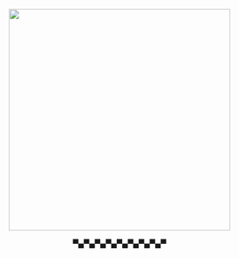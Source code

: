 <p align="center">
    <img width="400" src="https://i.imgur.com/QYdhqYk.png" alt="">
</p>
<p align="center">
 ▀▄▀▄▀▄▀▄▀▄▀▄▀▄▀▄▀
